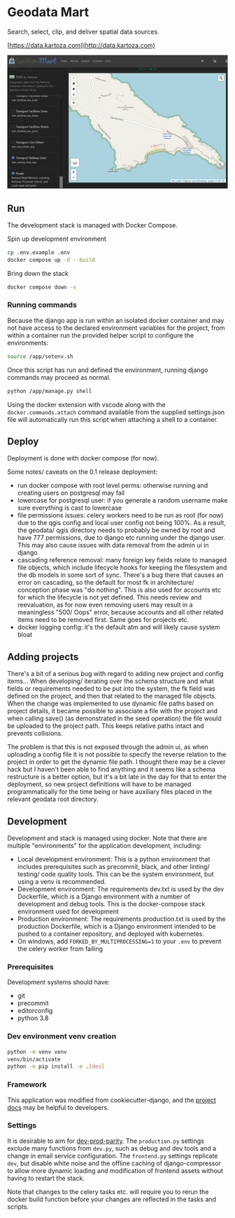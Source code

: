 # Geodata Mart

Search, select, clip, and deliver spatial data sources.

[https://data.kartoza.com](http://data.kartoza.com)

![geodatamart-preview](geodatamart.gif)

## Run

The development stack is managed with Docker Compose.

Spin up development environment

```bash
cp .env.example .env
docker compose up -d --build
```

Bring down the stack

```bash
docker compose down -v
```

### Running commands

Because the django app is run within an isolated docker container and may not have access to the declared environment variables for the project, from within a container run the provided helper script to configure the environments:

```bash
source /app/setenv.sh
```

Once this script has run and defined the environment, running django commands may proceed as normal.

```bash
python /app/manage.py shell
```

Using the docker extension with vscode along with the `docker.commands.attach` command available from the supplied settings.json file will automatically run this script when attaching a shell to a container.

## Deploy

Deployment is done with docker compose (for now).

Some notes/ caveats on the 0.1 release deployment:

- run docker compose with root level perms: otherwise running and creating users on postgresql may fail
- lowercase for postgresql user: if you generate a random username make sure everything is cast to lowercase
- file permissions issues: celery workers need to be run as root (for now) due to the qgis config and local user config not being 100%. As a result, the geodata/ qgis directory needs to probably be owned by root and have 777 permissions, due to django etc running under the django user. This may also cause issues with data removal from the admin ui in django
- cascading reference removal: many foreign key fields relate to managed file objects, which include lifecycle hooks for keeping the filesystem and the db models in some sort of sync. There's a bug there that causes an error on cascading, so the default for most fk in architecture/ conception phase was "do nothing". This is also used for accounts etc for which the lifecycle is not yet defined. This needs review and reevaluation, as for now even removing users may result in a meaningless "500/ Oops" error, because accounts and all other related items need to be removed first. Same goes for projects etc.
- docker logging config: it's the default atm and will likely cause system bloat

## Adding projects

There's a bit of a serious bug with regard to adding new project and config items... When developing/ iterating over the schema structure and what fields or requirements needed to be put into the system, the fk field was defined on the project, and then that related to the managed file objects. When the change was implemented to use dynamic file paths based on project details, it became possible to associate a file with the project and when calling save() (as demonstrated in the seed operation) the file would be uploaded to the project path. This keeps relative paths intact and prevents collisions.

The problem is that this is not exposed through the admin ui, as when uploading a config file it is not possible to specify the reverse relation to the project in order to get the dynamic file path. I thought there may be a clever hack but I haven't been able to find anything and it seems like a schema restructure is a better option, but it's a bit late in the day for that to enter the deployment, so new project definitions will have to be managed programmatically for the time being or have auxiliary files placed in the relevant geodata root directory.

## Development

Development and stack is managed using docker. Note that there are multiple "environments" for the application development, including:

- Local development environment: This is a python environment that includes prerequisites such as precommit, black, and other linting/ testing/ code quality tools. This can be the system environment, but using a venv is recommended.
- Development environment: The requirements dev.txt is used by the dev Dockerfile, which is a Django environment with a number of development and debug tools. This is the docker-compose stack environment used for development
- Production environment: The requirements production.txt is used by the production Dockerfile, which is a Django environment intended to be pushed to a container repository, and deployed with kubernetes.
- On windows, add `FORKED_BY_MULTIPROCESSING=1` to your `.env` to prevent the celery worker from failing

### Prerequisites

Development systems should have:

- git
- precommit
- editorconfig
- python 3.8

### Dev environment venv creation

```bash
python -m venv venv
venv/bin/activate
python -m pip install -e .[dev]
```

### Framework

This application was modified from cookiecutter-django, and the [project docs](https://cookiecutter-django.readthedocs.io/en/latest/) may be helpful to developers.

### Settings

It is desirable to aim for [dev-prod-parity](https://12factor.net/dev-prod-parity). The `production.py` settings exclude many functions from `dev.py`, such as debug and dev tools and a change in email service configuration. The `frontend.py` settings replicate `dev`, but disable white noise and the offline caching of django-compressor to allow more dynamic loading and modification of frontend assets without having to restart the stack.

Note that changes to the celery tasks etc. will require you to rerun the docker build function before your changes are reflected in the tasks and scripts.
